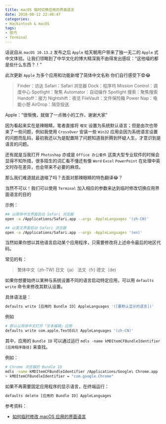 ```yaml
---
title: macOS 临时切换应用的界面语言
date: 2018-08-12 22:48:47
categories:
- Hackintosh & macOS
tags:
- 技巧
- Terminal
---
```


话说自从 `macOS 10.13.2` 发布之后 `Apple` 给天朝用户带来了独一无二的 `Apple` 式中文体验。让我们领略到了中华文化的博大精深我不由得发出感叹：“这他喵的都是些什么东西？！”

此次更新 `Apple` 为多个应用和功能新增了简体中文名称
你们自行感受下😨😂
<!-- more --> 

>Finder：访达
>Safari：Safari 浏览器
>Dock：程序坞
>Mission Control：调度中心
>Spotlight：聚焦
>Automator：自动操作
>Spotlight 搜索：聚焦搜索
>Handoff：接力
>Nightshift：夜览
>FileVault：文件保险箱
>Power Nap：电能小憩
>AirDrop：隔空投送

Apple：“很惭愧，就做了一点微小的工作，谢谢大家”


因为看起来实在是辣眼睛，笔者直接将 `嘤文` 设置为系统默认语言；但是由次也带来了一些问题，例如我使用 `CrossOver` 安装一些 `Win32` 应用会因为系统语言设置的问题而乱码，最初我还以为是配置除了问题知道我折腾到怀疑人生，才意识到是语言的问题。

还有就是当我打开 `Photoshop` 亦或是 `Office 办公套件` 这类大型专业软件的时候会显得不知所措，很多陌生的词汇看不懂还有像 `Word` `Excel` `PowerPoint` 在处理中英文时存在差异，也会带来不必要的麻烦。

那么我们难道就此退缩了吗？去面对那辣眼睛的特色翻译😂？

当然不可以！我们可以使用 `Terminal` 加入相应的参数来达到临时修改切换应用界面语言的目的 

示例：

```bash
## 以简体中文界面启动 Safari 浏览器
open -a /Applications/Safari.app --args -AppleLanguages '(zh-CN)'

## 以英文界面启动 Safari 浏览器
open -a /Applications/Safari.app --args -AppleLanguages '(en)'
```

当然如果你想以其他语言启动某个应用程序，只需要修改将上述命令最后的地区代码。

常见的有：

>繁体中文（zh-TW)
>日文（ja）
>法文（fr)
>德文（de)

如果你想要始终以某种与系统设置不同的语言启动特定应用，可以用 `defaults write` 命令来修改其默认设置。

具体语法是：

```bash
defaults write [应用的 Bundle ID] AppleLanguages '([要默认显示的语言])'
```

例如

```bash
# 默认以简体中文打开「文本编辑」应用
defaults write com.apple.TextEdit AppleLanguages '(zh-CN)'
```

其中，应用的 `Bundle ID` 可以通过运行 `mdls -name kMDItemCFBundleIdentifier [应用程序路径]` 来查找。

例如：

```bash
# Chrome 浏览器的 Bundle ID
mdls -name kMDItemCFBundleIdentifier /Applications/Google\ Chrome.app
> kMDItemCFBundleIdentifier = "com.google.Chrome"
```

如果不再需要固定应用程序的显示语言，在终端运行：

```bash
defaults delete [应用的 Bundle ID] AppleLanguages
```

参考资料：

* [如何临时修改 macOS 应用的界面语言](https://sspai.com/post/44536)


